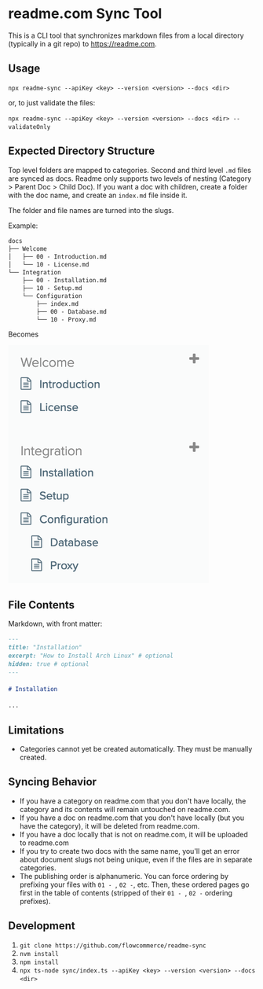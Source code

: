 # readme.com Sync Tool

This is a CLI tool that synchronizes markdown files from a local directory (typically in a git repo) to https://readme.com.

## Usage

`npx readme-sync --apiKey <key> --version <version> --docs <dir>`

or, to just validate the files:

`npx readme-sync --apiKey <key> --version <version> --docs <dir> --validateOnly`

## Expected Directory Structure

Top level folders are mapped to categories. Second and third level `.md` files are synced as docs. Readme only supports two levels of nesting (Category > Parent Doc > Child Doc). If you want a doc with children, create a folder with the doc name, and create an `index.md` file inside it.

The folder and file names are turned into the slugs.

Example:

```
docs
├── Welcome
│   ├── 00 - Introduction.md
│   └── 10 - License.md
└── Integration
    ├── 00 - Installation.md
    ├── 10 - Setup.md
    └── Configuration
        ├── index.md
        ├── 00 - Database.md
        └── 10 - Proxy.md
```

Becomes

![](result.png)

## File Contents

Markdown, with front matter:

```markdown
---
title: "Installation"
excerpt: "How to Install Arch Linux" # optional
hidden: true # optional
---

# Installation

...
```

## Limitations

- Categories cannot yet be created automatically. They must be manually created.

## Syncing Behavior

- If you have a category on readme.com that you don't have locally, the category and its contents will remain untouched on readme.com.
- If you have a doc on readme.com that you don't have locally (but you have the category), it will be deleted from readme.com.
- If you have a doc locally that is not on readme.com, it will be uploaded to readme.com
- If you try to create two docs with the same name, you'll get an error about document slugs not being unique, even if the files are in separate categories.
- The publishing order is alphanumeric. You can force ordering by prefixing your files with `01 - `, `02 -`, etc. Then, these ordered pages go first in the table of contents (stripped of their `01 - `, `02 -` ordering prefixes).

## Development

1. `git clone https://github.com/flowcommerce/readme-sync`
1. `nvm install`
1. `npm install`
1. `npx ts-node sync/index.ts --apiKey <key> --version <version> --docs <dir>`
